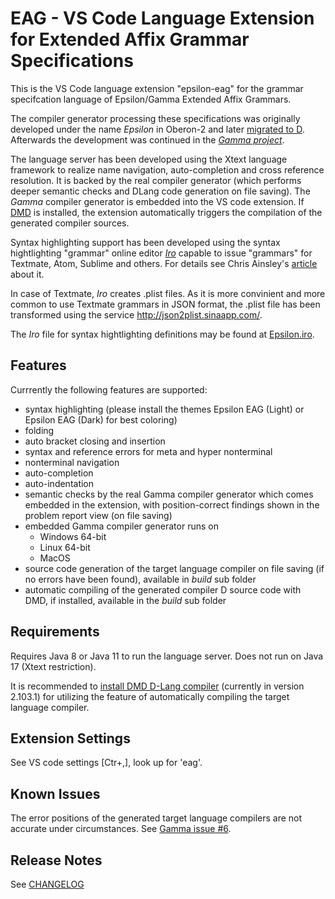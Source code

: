 # EAG - VS Code Language Extension for Extended Affix Grammar Specifications

This is the VS Code language extension "epsilon-eag" for the grammar specifcation language of Epsilon/Gamma Extended Affix Grammars.

The compiler generator processing these specifications was originally developed under the name *Epsilon* in Oberon-2 and later [migrated to D](https://github.com/linkrope/epsilon).
Afterwards the development was continued in the *[Gamma project](https://github.com/linkrope/gamma)*.

The language server has been developed using the Xtext language framework to realize name navigation, auto-completion and cross reference resolution. It is backed by the real compiler generator (which performs deeper semantic checks and DLang code generation on file saving). The *Gamma* compiler generator is embedded into the VS code extension. If [DMD](https://dlang.org/download.html#dmd) is installed, the extension automatically triggers the compilation of the generated compiler sources.

Syntax highlighting support has been developed using the syntax hightlighting "grammar" online editor *[Iro](https://eeyo.io/iro/)* capable to issue "grammars" for Textmate, Atom, Sublime and others. For details see Chris Ainsley's [article](https://medium.com/@model_train/creating-universal-syntax-highlighters-with-iro-549501698fd2) about it.

In case of Textmate, *Iro* creates .plist files. As it is more convinient and more common to use Textmate grammars in JSON format, the .plist file has been transformed using the service http://json2plist.sinaapp.com/.

The *Iro* file for syntax hightlighting definitions may be found at [Epsilon.iro](https://github.com/kuniss/epsilon-ide-extensions/blob/master/vscode-language-extension/Epsilon.iro).

## Features

Currrently the following features are supported:
* syntax highlighting (please install the themes Epsilon EAG (Light) or Epsilon EAG (Dark) for best coloring)
* folding
* auto bracket closing and insertion
* syntax and reference errors for meta and hyper nonterminal
* nonterminal navigation
* auto-completion
* auto-indentation
* semantic checks by the real Gamma compiler generator which comes embedded in the extension, with position-correct findings shown in the problem report view (on file saving)
* embedded Gamma compiler generator runs on
  * Windows 64-bit
  * Linux 64-bit
  * MacOS
* source code generation of the target language compiler on file saving (if no errors have been found), available in *build* sub folder
* automatic compiling of the generated compiler D source code with DMD, if installed, available in the *build* sub folder

## Requirements

Requires Java 8 or Java 11 to run the language server. Does not run on Java 17 (Xtext restriction).

It is recommended to [install DMD D-Lang compiler](https://dlang.org/download.html#dmd) (currently in version 2.103.1) for utilizing the feature of automatically compiling the target language compiler.

## Extension Settings

See VS code settings [Ctr+,], look up for 'eag'.

## Known Issues

The error positions of the generated target language compilers are not accurate under circumstances. See [Gamma issue #6](https://github.com/linkrope/gamma/issues/6).

## Release Notes

See [CHANGELOG](vscode-language-extension/CHANGELOG.md)
